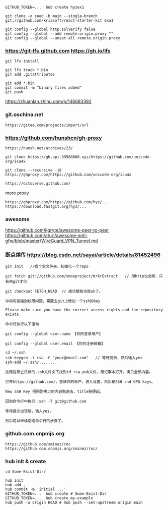 
    GITHUB_TOKEN=...  hub create hyzex1

    git clone -o seed -b main --single-branch git://github.com/kriasoft/react-starter-kit exa1

    git config --global http.sslVerify false
    git config --global --add remote.origin.proxy ""
    git config --global --unset-all remote.origin.proxy

### https://git-lfs.github.com https://gh.io/lfs

    git lfs install

    git lfs track *.bin
    git add .gitattributes

    git add *.bin
    git commit -m "binary files added"
    git push

https://zhuanlan.zhihu.com/p/146683392


### git.oschina.net

    https://gitee.com/projects/import/url

### https://github.com/hunshcn/gh-proxy

    https://hunsh.net/archives/23/

    git clone https://gh.api.99988866.xyz/https://github.com/unicode-org/icu4x

    git clone --recursive -j8 https://ghproxy.com/https://github.com/unicode-org/icu4x

    https://octoverse.github.com/

more proxy

    https://ghproxy.com/https://github.com/hyz/...
    https://download.fastgit.org/hyz/...

### awesome

https://github.com/kgryte/awesome-peer-to-peer
https://github.com/aturl/awesome-anti-gfw/blob/master/WireGuard_VPN_Tunnel.md


### 断点续传 https://blog.csdn.net/sayai/article/details/81452496

    git init   //找个空文件夹，初始化一个repo

    git fetch git://github.com/xmoeproject/KrkrExtract   // 用http也会断，只有用git才行

    git checkout FETCH_HEAD  // 成功提取也就ok了。

    中间可能碰到权限问题，需要去git上增加一个ssh的key

    Please make sure you have the correct access rights and the repository exists.

    命令行执行以下语句

    git config --global user.name 【你的登录用户】

    git config --global user.email 【你的注册邮箱】

    cd ~/.ssh
    ssh-keygen -t rsa -C "your@email.com"   // 等待提示，然后输入yes
    ssh-add ~/.ssh/........

    按照提示去目标的.ssh文件夹下找到id_rsa.pub文件，用记事本打开，拷贝全部内容。

    打开https://github.com/，登陆你的账户，进入设置，然后是SSH and GPG keys。

    New SSH Key 把刚刚拷贝的内容贴进去，title随便起。

    回到命令行中执行：ssh -T git@github.com

    等待提示出现后，输入yes。

    然后可以继续刚刚命令行的步骤了。




### github.com.cnpmjs.org

    https://github.com/sminez/roc 
    https://github.com.cnpmjs.org/sminez/roc/

### hub init & create

    cd Some-Exist-Dir/

    hub init
    hub add .
    hub commit -m 'initial ...'
    GITHUB_TOKEN=...  hub create # Some-Exist-Dir
    GITHUB_TOKEN=...  hub create my-example
    hub push -u origin HEAD # hub push --set-upstream origin main



